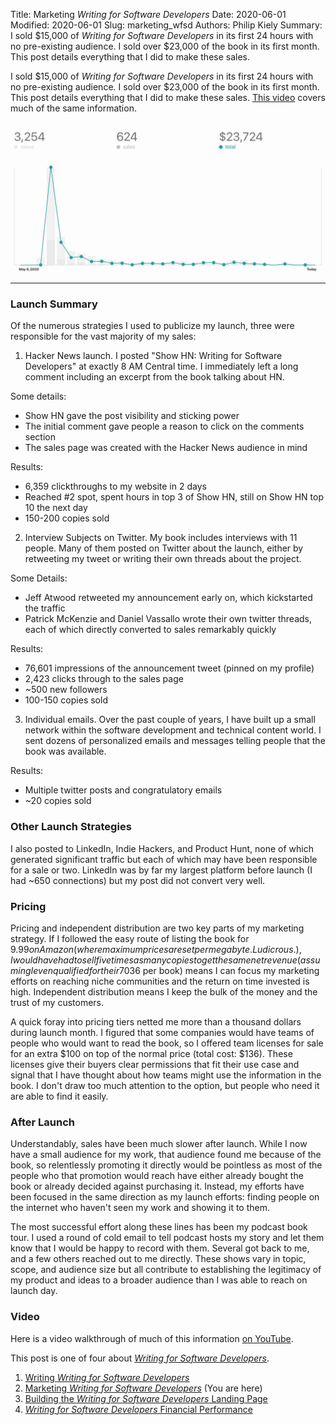 Title: Marketing <i>Writing for Software Developers</i>
Date: 2020-06-01
Modified: 2020-06-01
Slug: marketing_wfsd
Authors: Philip Kiely
Summary: I sold $15,000 of *Writing for Software Developers* in its first 24 hours with no pre-existing audience. I sold over $23,000 of the book in its first month. This post details everything that I did to make these sales.

I sold $15,000 of *Writing for Software Developers* in its first 24 hours with no pre-existing audience. I sold over $23,000 of the book in its first month. This post details everything that I did to make these sales. [This video](https://www.youtube.com/watch?v=uPINzgdfjpw) covers much of the same information.

![Sales of *Writing for Software Developers* on Gumroad](/assets/img/gumroadsales.jpg)

---

### Launch Summary

Of the numerous strategies I used to publicize my launch, three were responsible for the vast majority of my sales:

1. Hacker News launch. I posted "Show HN: Writing for Software Developers" at exactly 8 AM Central time. I immediately left a long comment including an excerpt from the book talking about HN.

Some details:

* Show HN gave the post visibility and sticking power
* The initial comment gave people a reason to click on the comments section
* The sales page was created with the Hacker News audience in mind

Results:

* 6,359 clickthroughs to my website in 2 days
* Reached #2 spot, spent hours in top 3 of Show HN, still on Show HN top 10 the next day
* 150-200 copies sold

2. Interview Subjects on Twitter. My book includes interviews with 11 people. Many of them posted on Twitter about the launch, either by retweeting my tweet or writing their own threads about the project.

Some Details:

* Jeff Atwood retweeted my announcement early on, which kickstarted the traffic
* Patrick McKenzie and Daniel Vassallo wrote their own twitter threads, each of which directly converted to sales remarkably quickly

Results:

* 76,601 impressions of the announcement tweet (pinned on my profile)
* 2,423 clicks through to the sales page
* ~500 new followers
* 100-150 copies sold

3. Individual emails. Over the past couple of years, I have built up a small network within the software development and technical content world. I sent dozens of personalized emails and messages telling people that the book was available.

Results:

* Multiple twitter posts and congratulatory emails
* ~20 copies sold

### Other Launch Strategies

I also posted to LinkedIn, Indie Hackers, and Product Hunt, none of which generated significant traffic but each of which may have been responsible for a sale or two. LinkedIn was by far my largest platform before launch (I had ~650 connections) but my post did not convert very well.

### Pricing

Pricing and independent distribution are two key parts of my marketing strategy. If I followed the easy route of listing the book for $9.99 on Amazon (where maximum prices are set per megabyte. Ludicrous.), I would have had to sell five times as many copies to get the same net revenue (assuming I even qualified for their 70% royalty rate), plus I would not have received payouts as quickly nor would I have a new invaluable business asset: a customer list. High, fair pricing ($36 per book) means I can focus my marketing efforts on reaching niche communities and the return on time invested is high. Independent distribution means I keep the bulk of the money and the trust of my customers.

A quick foray into pricing tiers netted me more than a thousand dollars during launch month. I figured that some companies would have teams of people who would want to read the book, so I offered team licenses for sale for an extra $100 on top of the normal price (total cost: $136). These licenses give their buyers clear permissions that fit their use case and signal that I have thought about how teams might use the information in the book. I don't draw too much attention to the option, but people who need it are able to find it easily.

### After Launch

Understandably, sales have been much slower after launch. While I now have a small audience for my work, that audience found me because of the book, so relentlessly promoting it directly would be pointless as most of the people who that promotion would reach have either already bought the book or already decided against purchasing it. Instead, my efforts have been focused in the same direction as my launch efforts: finding people on the internet who haven't seen my work and showing it to them.

The most successful effort along these lines has been my podcast book tour. I used a round of cold email to tell podcast hosts my story and let them know that I would be happy to record with them. Several got back to me, and a few others reached out to me directly. These shows vary in topic, scope, and audience size but all contribute to establishing the legitimacy of my product and ideas to a broader audience than I was able to reach on launch day.

### Video

Here is a video walkthrough of much of this information [on YouTube](https://www.youtube.com/watch?v=uPINzgdfjpw).

This post is one of four about [*Writing for Software Developers*](/wfsd/).

1. [Writing *Writing for Software Developers*](/essays/writing_wfsd.html)
2. [Marketing *Writing for Software Developers*](/essays/marketing_wfsd.html) (You are here)
3. [Building the *Writing for Software Developers* Landing Page](/essays/wfsd_sales_page.html)
4. [*Writing for Software Developers* Financial Performance](/essays/wfsd_financials.html)
